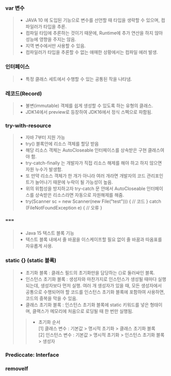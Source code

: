 ### var 변수 <br/>

> * JAVA 10 에 도입된 기능으로 변수를 선언할 때 타입을 생략할 수 있으며, 컴파일러가 타입을 추론.
> * 컴파일 타임에 추론하는 것이기 때문에, Runtime에 추가 연산을 하지 않아 성능에 영향을 주지는 않음.
> * 지역 변수에서만 사용할 수 있음.
> * 컴파일러가 타입을 추론할 수 없는 애매한 상황에서는 컴파일 에러 발생.

### 인터페이스

> * 특정 클래스 세트에서 수행할 수 있는 공통된 작을 나타냄.

### 레코드(Record)

> * 불변(immutable) 객체를 쉽게 생성할 수 있도록 하는 유형의 클래스.
> * JDK14에서 preview로 등장하여 JDK16에서 정식 스펙으로 파함됨.

### try-with-resource

> * 자바 7부터 지원 가능
> * try() 블록안에 리소스 객체를 할당 받음
> * 해당 리소스 객체는 AutoCloseable 인터페이스를 상속받은 구현 클래스여야 함.
> * try-catch-finally 는 개발자가 직접 리소스 해제를 해야 하고 하지 않으면 자원 누수가 발생함.
> * 또 만약 리소스 객체가 한 개가 아니라 여러 개라면 개발자의 코드 관리포인트가 늘어나기 때문에 누락이 될 가능성이 높음.
> * 위의 위험성을 방지하고자 try-catch 문 안에서 AutoCloseable 인터페이스를 상속받은 리소스라면 자동으로 자원해제를 해줌.
> * try(Scanner sc = new Scanner(new File("test"))) { // 코드 } catch (FileNotFoundException e) { // 오류 }

### """

> * Java 15 텍스트 블록 기능
> * 텍스트 블록 내에서 줄 바꿈을 이스케이프할 필요 없이 줄 바꿈과 따옴표를 자유롭게 사용.

### static {} (static 블록)

> * 초기화 블록 : 클래스 필드의 초기화만을 담당하는 {}로 둘러싸인 블록.
> * 인스턴스 초기화 블록 : 생성자와 마찬가지로 인스턴스가 생성될 때마다 실행되는데, 생성자보다 먼저 실행.
    여러 개 생성자가 있을 때, 모든 생성자에서 공통으로 수행되어야 할 코드를 인스턴스 초기화 블록에 포함하여 사용하면, 코드의 중복을 막을 수 있음.
> * 클래스 초기화 블록 : 인스턴스 초기화 블록에 static 키워드를 넣은 형태이며, 클랙스가 메모리에 처음으로 로딩될 때 한 번만 실행됨.
>> * 초기화 순서
     <br/>
     [1] 클래스 변수 : 기본값 > 명시적 초기화 > 클래스 초기화 블록
     <br/>
     [2] 인스턴스 변수 : 기본값 > 명시적 초기화 > 인스턴스 초기화 블록 > 생성자

### Prediccate: Interface

### removeIf